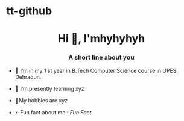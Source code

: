 # tt-github
<h1 align="center">Hi 👋, I'mhyhyhyh </h1>

<h3 align="center">A short line about you</h3>



- 🔭 I’m in my 1	st year in B.Tech Computer Science course in UPES, Dehradun.

- 🌱 I’m presently learning  xyz

- 💬My hobbies are xyz



- ⚡ Fun fact about me :   *Fun Fact*

